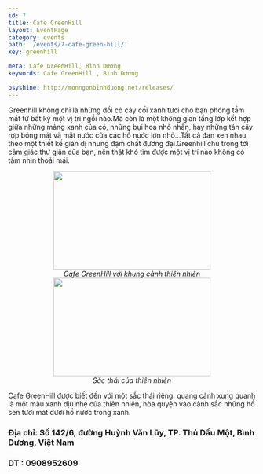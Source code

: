 ```yaml
---
id: 7
title: Cafe GreenHill
layout: EventPage
category: events
path: '/events/7-cafe-green-hill/'
key: greenhill

meta: Cafe GreenHill, Bình Dương
keywords: Cafe GreenHill , Bình Dương

psyshine: http://monngonbinhduong.net/releases/
---
```


Greenhill không chỉ là những đồi cỏ cây cối xanh tươi cho bạn phóng tầm mắt từ bất kỳ một vị trí ngồi nào.Mà còn là một không gian tầng lớp kết hợp giữa những mảng xanh của cỏ, những bụi hoa nhỏ nhắn, hay những tán cây rợp bóng mát và mặt nước của các hồ nước lớn nhỏ...Tất cả đan xen nhau theo một thiết kế giản dị nhưng đậm chất đương đại.Greenhill chú trọng tới cảm giác thư giãn của bạn, nên thật khó tìm được một vị trí nào không có tầm nhìn thoải mái.

<div align="center"><img src="http://dulichbinhduong.org.vn/uploads/images/IMG_0013.JPG" width="320px" height="200px"></div>

<center><em>Cafe GreenHill với khung cảnh thiên nhiên</em></center>

<div align="center"><img src="http://dulichbinhduong.org.vn/uploads/images/IMG_0020.JPG" width="320px" height="200px"></div>

<center><em>Sắc thái của thiên nhiên</em></center>

Cafe GreenHill được biết đến với một sắc thái riêng, quang cảnh xung quanh là một màu xanh dịu nhẹ của thiên nhiên, hòa quyện vào cảnh sắc những hồ sen tươi mát dưới hồ nước trong xanh.

<h3>Địa chỉ: Số 142/6, đường Huỳnh Văn Lũy, TP. Thủ Dầu Một, Bình Dương, Việt Nam</h3>

<h3>DT : 0908952609</h3>